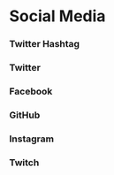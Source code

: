 # Social Media

### Twitter Hashtag

### Twitter

### Facebook

### GitHub

### Instagram

### Twitch

